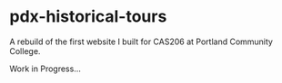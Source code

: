 # pdx-historical-tours
A rebuild of the first website I built for CAS206 at Portland Community College.

Work in Progress...
